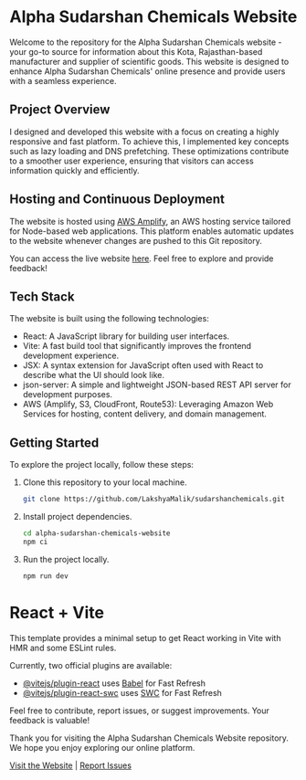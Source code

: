 # Alpha Sudarshan Chemicals Website

Welcome to the repository for the Alpha Sudarshan Chemicals website - your go-to source for information about this Kota, Rajasthan-based manufacturer and supplier of scientific goods. This website is designed to enhance Alpha Sudarshan Chemicals' online presence and provide users with a seamless experience.

## Project Overview

I designed and developed this website with a focus on creating a highly responsive and fast platform. To achieve this, I implemented key concepts such as lazy loading and DNS prefetching. These optimizations contribute to a smoother user experience, ensuring that visitors can access information quickly and efficiently.

## Hosting and Continuous Deployment

The website is hosted using [AWS Amplify](https://aws.amazon.com/amplify/), an AWS hosting service tailored for Node-based web applications. This platform enables automatic updates to the website whenever changes are pushed to this Git repository.

You can access the live website [here](https://www.alphasudarshan.in). Feel free to explore and provide feedback!

## Tech Stack

The website is built using the following technologies:

- React: A JavaScript library for building user interfaces.
- Vite: A fast build tool that significantly improves the frontend development experience.
- JSX: A syntax extension for JavaScript often used with React to describe what the UI should look like.
- json-server: A simple and lightweight JSON-based REST API server for development purposes.
- AWS (Amplify, S3, CloudFront, Route53): Leveraging Amazon Web Services for hosting, content delivery, and domain management.

## Getting Started

To explore the project locally, follow these steps:

1. Clone this repository to your local machine.
   ```bash
   git clone https://github.com/LakshyaMalik/sudarshanchemicals.git
   ```

2. Install project dependencies.
   ```bash
   cd alpha-sudarshan-chemicals-website
   npm ci
   ```

3. Run the project locally.
   ```bash
   npm run dev
   ```

# React + Vite

This template provides a minimal setup to get React working in Vite with HMR and some ESLint rules.

Currently, two official plugins are available:

- [@vitejs/plugin-react](https://github.com/vitejs/vite-plugin-react/blob/main/packages/plugin-react/README.md) uses [Babel](https://babeljs.io/) for Fast Refresh
- [@vitejs/plugin-react-swc](https://github.com/vitejs/vite-plugin-react-swc) uses [SWC](https://swc.rs/) for Fast Refresh



Feel free to contribute, report issues, or suggest improvements. Your feedback is valuable!

Thank you for visiting the Alpha Sudarshan Chemicals Website repository. We hope you enjoy exploring our online platform.

[Visit the Website](https://www.alphasudarshan.in) | [Report Issues](https://github.com/your-username/alpha-sudarshan-chemicals-website/issues)
